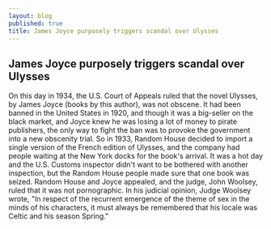 ```yaml
---
layout: blog
published: true
title: James Joyce purposely triggers scandal over Ulysses
---
```


## James Joyce purposely triggers scandal over Ulysses

On this day in 1934, the U.S. Court of Appeals ruled that the novel Ulysses, by James Joyce (books by this author), was not obscene. It had been banned in the United States in 1920, and though it was a big-seller on the black market, and Joyce knew he was losing a lot of money to pirate publishers, the only way to fight the ban was to provoke the government into a new obscenity trial. So in 1933, Random House decided to import a single version of the French edition of Ulysses, and the company had people waiting at the New York docks for the book's arrival. It was a hot day and the U.S. Customs inspector didn't want to be bothered with another inspection, but the Random House people made sure that one book was seized. Random House and Joyce appealed, and the judge, John Woolsey, ruled that it was not pornographic. In his judicial opinion, Judge Woolsey wrote, "In respect of the recurrent emergence of the theme of sex in the minds of his characters, it must always be remembered that his locale was Celtic and his season Spring."